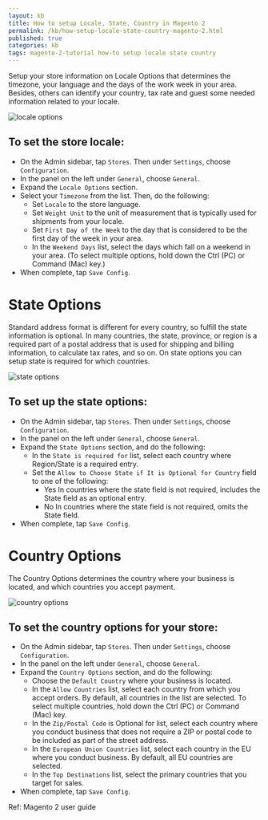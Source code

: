 ```yaml
---
layout: kb
title: How to setup Locale, State, Country in Magento 2
permalink: /kb/how-setup-locale-state-country-magento-2.html
published: true
categories: kb 
tags: magento-2-tutorial how-to setup locale state country
---
```



Setup your store information on Locale Options that determines the timezone, your language and the days of  the work week in your area. Besides, others can identify your country, tax rate and guest some needed information related to your locale.

![locale options](https://lh5.googleusercontent.com/yXS9YcXv4dbVgM-_GKS4guCSude0SU6Qi60LGvnkj3d-Q0zlMYDD5s8tRPwebLVVgSVsvrtoVB4SGKYpJOwrzc2YI0x8wvowIJvRxC3tCbL2CQdjcjDmvxfludeQlSzVQGe6UGNH)

## To set the store locale:

* On the Admin sidebar, tap `Stores`. Then under `Settings`, choose `Configuration`.
* In the panel on the left under `General`, choose `General`.
* Expand the `Locale Options` section.
* Select your `Timezone` from the list. Then, do the following:
  * Set `Locale` to the store language.
  * Set `Weight Unit` to the unit of measurement that is typically used for shipments from your locale.
  * Set `First Day of the Week` to the day that is considered to be the first day of the week in your area.
  * In the `Weekend Days` list, select the days which fall on a weekend in your area. (To select multiple options, hold down the Ctrl  (PC) or Command (Mac) key.)
* When complete, tap `Save Config`.

# State Options 

Standard address format is different for every country, so fulfill the state information is optional. In many countries, the state, province, or region is a required part of a postal address that is used for shipping and billing information, to calculate tax rates, and so on. On state options you can setup state is required for which countries.

![state options](https://lh5.googleusercontent.com/0ek4sy1Npt3bgcM6KH1Xp7gl9LPt2fc_7B2BabnlKMK7a-YvHMQHBmVRrA7HKfH-PtwMQF1MSOIZIiyup_Ib_-F37-SC3wSzKJrGBasAEjzYWPXD6dfXV7nAumC9-kEYa1kMYx2b)

## To set up the state options:

* On the Admin sidebar, tap `Stores`. Then under `Settings`, choose `Configuration`.
* In the panel on the left under `General`, choose `General`.
* Expand the `State Options` section, and do the following:
  * In the `State is required for` list, select each country where Region/State is a required entry.
  * Set the `Allow to Choose State if It is Optional for Country` field to one of the following:
    * Yes      In countries where the state field is not required, includes the State field as an optional entry.
    * No       In countries where the state field is not required, omits the State field.
* When complete, tap `Save Config`.

# Country Options 

The Country Options determines the country where your business is located, and which countries you accept payment. 

![country options](https://lh5.googleusercontent.com/lxlzs7N0XQsoWVWGl6JNrZZ4FcbuzV9F_N3tZi6OOaW_wP7wccE2b8aMTMqNaqtKq_CvPo_h72xpAuIKcBlLr-YfqgtN9IeLdOrLpbtpqHhgs-fyBPnWHpeGLpw8siA5HVN_8st-)

## To set the country options for your store:

* On the Admin sidebar, tap `Stores`. Then under `Settings`, choose `Configuration`.
* In the panel on the left under `General`, choose `General`.
* Expand the `Country Options` section, and do the following:
  * Choose the `Default Country` where your business is located.
  * In the `Allow Countries` list, select each country from which you accept orders. By default, all countries in the list are selected. To select multiple countries, hold down the Ctrl (PC) or Command (Mac) key.
  * In the `Zip/Postal Code` is Optional for list, select each country where you conduct  business that does not require a ZIP or postal code to be included as part of the street address.
  * In the `European Union Countries` list, select each country in the EU where you conduct business. By default, all EU countries are selected.
  * In the `Top Destinations` list, select the primary countries that you target for sales.
* When complete, tap `Save Config`.

Ref: Magento 2 user guide
